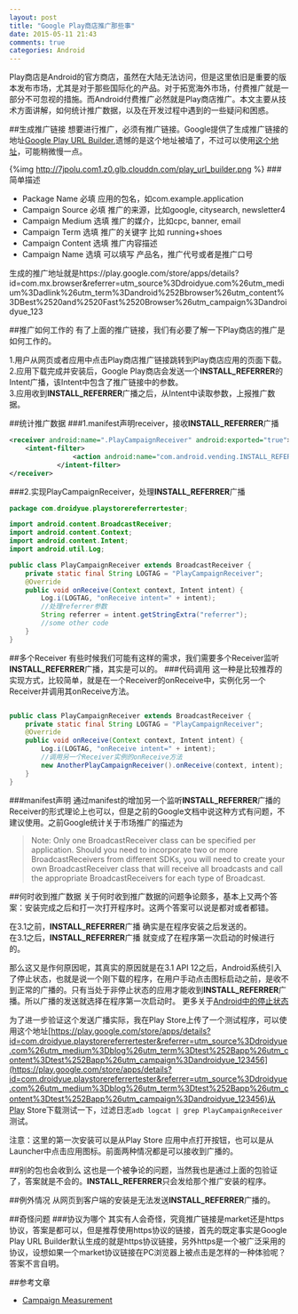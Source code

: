 ```yaml
---
layout: post
title: "Google Play商店推广那些事"
date: 2015-05-11 21:43
comments: true
categories: Android
---
```

Play商店是Android的官方商店，虽然在大陆无法访问，但是这里依旧是重要的版本发布市场，尤其是对于那些国际化的产品。对于拓宽海外市场，付费推广就是一部分不可忽视的措施。而Android付费推广必然就是Play商店推广。本文主要从技术方面讲解，如何统计推广数据，以及在开发过程中遇到的一些疑问和困惑。
<!--more-->
##生成推广链接
想要进行推广，必须有推广链接。Google提供了生成推广链接的地址[Google Play URL Builder](https://developers.google.com/analytics/devguides/collection/android/v2/campaigns#google-play-url-builder),遗憾的是这个地址被墙了，不过可以使用[这个地址](http://www.digitangle.co.uk/toolsandresources/google-play-url-builder/#sthash.HLdt4vXJ.dpbs)，可能稍微慢一点。

{%img http://7jpolu.com1.z0.glb.clouddn.com/play_url_builder.png %}
###简单描述
  * Package Name 必填  应用的包名，如com.example.application
  * Campaign Source 必填 推广的来源，比如google, citysearch, newsletter4
  * Campaign Medium 选填  推广的媒介，比如cpc, banner, email
  * Campaign Term   选填 推广的关键字 比如 running+shoes
  * Campaign Content 选填 推广内容描述
  * Campaign Name  选填 可以填写 产品名，推广代号或者是推广口号

生成的推广地址就是https://play.google.com/store/apps/details?id=com.mx.browser&referrer=utm_source%3Ddroidyue.com%26utm_medium%3Dadlink%26utm_term%3Dandroid%252Bbrowser%26utm_content%3DBest%2520and%2520Fast%2520Browser%26utm_campaign%3Dandroidyue_123

##推广如何工作的
有了上面的推广链接，我们有必要了解一下Play商店的推广是如何工作的。

  1.用户从网页或者应用中点击Play商店推广链接跳转到Play商店应用的页面下载。  
  2.应用下载完成并安装后，Google Play商店会发送一个**INSTALL_REFERRER**的Intent广播，该Intent中包含了推广链接中的参数。  
  3.应用收到**INSTALL_REFERRER**广播之后，从Intent中读取参数，上报推广数据。  

##统计推广数据
###1.manifest声明receiver，接收**INSTALL_REFERRER**广播
```xml
<receiver android:name=".PlayCampaignReceiver" android:exported="true">
	<intent-filter>
	    		<action android:name="com.android.vending.INSTALL_REFERRER" />
	  		</intent-filter>	   
</receiver>
```
###2.实现PlayCampaignReceiver，处理**INSTALL_REFERRER**广播
```java
package com.droidyue.playstorereferrertester;

import android.content.BroadcastReceiver;
import android.content.Context;
import android.content.Intent;
import android.util.Log;

public class PlayCampaignReceiver extends BroadcastReceiver {
	private static final String LOGTAG = "PlayCampaignReceiver";
	@Override
	public void onReceive(Context context, Intent intent) {
		Log.i(LOGTAG, "onReceive intent=" + intent);
		//处理referrer参数
		String referrer = intent.getStringExtra("referrer");
		//some other code
	}
}
```

##多个Receiver
有些时候我们可能有这样的需求，我们需要多个Receiver监听**INSTALL_REFERRER**广播，其实是可以的。
###代码调用
这一种是比较推荐的实现方式，比较简单，就是在一个Receiver的onReceive中，实例化另一个Receiver并调用其onReceive方法。
```java

public class PlayCampaignReceiver extends BroadcastReceiver {
	private static final String LOGTAG = "PlayCampaignReceiver";
	@Override
	public void onReceive(Context context, Intent intent) {
		Log.i(LOGTAG, "onReceive intent=" + intent);
		//调用另一个Receiver实例的onReceive方法
		new AnotherPlayCampaignReceiver().onReceive(context, intent);
	}
}
```
###manifest声明
通过manifest的增加另一个监听**INSTALL_REFERRER**广播的Receiver的形式理论上也可以，但是之前的Google文档中说这种方式有问题，不建议使用。之前Google统计关于市场推广的描述为
>Note: Only one BroadcastReceiver class can be specified per application. Should you need to incorporate two or more BroadcastReceivers from different SDKs, you will need to create your own BroadcastReceiver class that will receive all broadcasts and call the appropriate BroadcastReceivers for each type of Broadcast.


##何时收到推广数据
关于何时收到推广数据的问题争论颇多，基本上又两个答案：安装完成之后和打一次打开程序时。这两个答案可以说是都对或者都错。

在3.1之前，**INSTALL_REFERRER**广播 确实是在程序安装之后发送的。   
在3.1之后，**INSTALL_REFERRER**广播 就变成了在程序第一次启动的时候进行的。

那么这又是作何原因呢，其真实的原因就是在3.1 API 12之后，Android系统引入了停止状态，也就是说一个刚下载的程序，在用户手动点击图标启动之前，是收不到正常的广播的。只有当处于非停止状态的应用才能收到**INSTALL_REFERRER**广播。所以广播的发送就选择在程序第一次启动时。  更多关于[Android中的停止状态](http://droidyue.com/blog/2014/07/14/look-inside-android-package-stop-state-since-honeycomb-mr1/)

为了进一步验证这个发送广播实际，我在Play Store上传了一个测试程序，可以使用这个地址[https://play.google.com/store/apps/details?id=com.droidyue.playstorereferrertester&referrer=utm_source%3Ddroidyue.com%26utm_medium%3Dblog%26utm_term%3Dtest%252Bapp%26utm_content%3Dtest%252Bapp%26utm_campaign%3Dandroidyue_123456](https://play.google.com/store/apps/details?id=com.droidyue.playstorereferrertester&referrer=utm_source%3Ddroidyue.com%26utm_medium%3Dblog%26utm_term%3Dtest%252Bapp%26utm_content%3Dtest%252Bapp%26utm_campaign%3Dandroidyue_123456)从Play Store下载测试一下，过滤日志`adb logcat | grep PlayCampaignReceiver`测试。


注意：这里的第一次安装可以是从Play Store 应用中点打开按钮，也可以是从Launcher中点击应用图标。前面两种情况都是可以接收到广播的。

##别的包也会收到么
这也是一个被争论的问题，当然我也是通过上面的包验证了，答案就是不会的。**INSTALL_REFERRER**只会发给那个推广安装的程序。

##例外情况
从网页到客户端的安装是无法发送**INSTALL_REFERRER**广播的。

##奇怪问题
###协议为哪个
其实有人会奇怪，究竟推广链接是market还是https协议，答案是都可以，但是推荐使用https协议的链接，首先的既定事实是Google Play URL Builder默认生成的就是https协议链接，另外https是一个被广泛采用的协议，设想如果一个market协议链接在PC浏览器上被点击是怎样的一种体验呢？答案不言自明。

##参考文章
  * [Campaign Measurement ](https://developers.google.com/analytics/devguides/collection/android/v2/campaigns#overview)






















